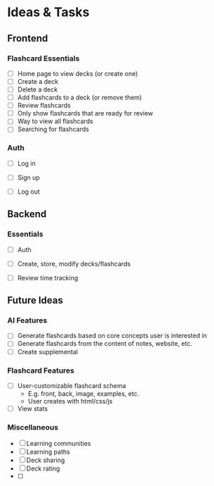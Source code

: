 # Ideas & Tasks

## Frontend

### Flashcard Essentials

- [ ] Home page to view decks (or create one)
- [ ] Create a deck
- [ ] Delete a deck
- [ ] Add flashcards to a deck (or remove them)
- [ ] Review flashcards
- [ ] Only show flashcards that are ready for review 
- [ ] Way to view all flashcards
- [ ] Searching for flashcards

### Auth

- [ ] Log in
- [ ] Sign up
- [ ] Log out


## Backend

### Essentials

- [ ] Auth
- [ ] Create, store, modify decks/flashcards
- [ ] Review time tracking


## Future Ideas

### AI Features
- [ ] Generate flashcards based on core concepts user is interested in
- [ ] Generate flashcards from the content of notes, website, etc.
- [ ] Create supplemental 

### Flashcard Features
- [ ] User-customizable flashcard schema 
  - E.g. front, back, image, examples, etc.
  - User creates with html/css/js
- [ ] View stats

### Miscellaneous
- [ ] Learning communities
- [ ] Learning paths
- [ ] Deck sharing
- [ ] Deck rating
- [ ] 

